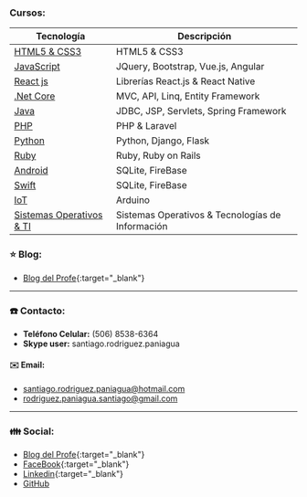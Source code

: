 ### Cursos:

| Tecnología              | Descripción                                    | 
| ----------------------- | ---------------------------------------------- | 
| [HTML5 & CSS3](https://profesantiago.github.io/HTMLCSS) | HTML5 & CSS3 |
| [JavaScript](https://profesantiago.github.io/JavaScript)| JQuery, Bootstrap, Vue.js, Angular |
| [React js](https://profesantiago.github.io/React)| Librerías React.js & React Native |
| [.Net Core](https://profesantiago.github.io/NetCore)| MVC, API, Linq, Entity Framework |
| [Java](https://profesantiago.github.io/CursoJava)   | JDBC, JSP, Servlets, Spring Framework     |
| [PHP](https://profesantiago.github.io/PHP)          | PHP & Laravel          |
| [Python](https://profesantiago.github.io/Python)    | Python, Django, Flask  |
| [Ruby](https://profesantiago.github.io/Ruby)        | Ruby, Ruby on Rails    |
| [Android](https://profesantiago.github.io/Android)  | SQLite, FireBase       |
| [Swift](https://profesantiago.github.io/Swift)      | SQLite, FireBase       |
| [IoT](https://profesantiago.github.io/IoT)          | Arduino                |
| [Sistemas Operativos & TI](https://profesantiago.github.io/TI-OS)| Sistemas Operativos & Tecnologías de Información      |  


### :star: Blog:
- [Blog del Profe](https://elprofesantiago.blogspot.com/){:target="_blank"}

------------
### :phone: Contacto:
- **Teléfono Celular:** (506) 8538-6364
- **Skype user:** santiago.rodriguez.paniagua

#### :envelope: Email:
- santiago.rodriguez.paniagua@hotmail.com
- rodriguez.paniagua.santiago@gmail.com

------------
 ### :family: Social:
- [Blog del Profe](https://elprofesantiago.blogspot.com/){:target="_blank"}
- [FaceBook](https://www.facebook.com/santiago.rodriguez.paniagua){:target="_blank"}
- [Linkedin](https://www.linkedin.com/in/santiago-rodriguez-paniagua/){:target="_blank"}
- [GitHub](https://github.com/ProfeSantiago)
